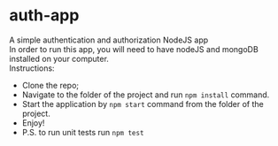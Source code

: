 # auth-app
A simple authentication and authorization NodeJS app <br>
In order to run this app, you will need to have nodeJS and mongoDB installed on your computer.<br>
Instructions:<br>
<ul>
  <li> Clone the repo;</li>
  <li> Navigate to the folder of the project and run <code>npm install</code> command.</li>
  <li> Start the application by <code>npm start</code> command from the folder of the project.</li>
  <li> Enjoy!</li>
  <li>P.S. to run unit tests run <code>npm test</code></li>
</ul>
